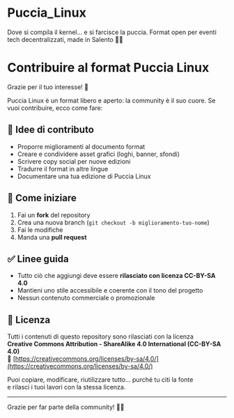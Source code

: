 # Puccia_Linux
Dove si compila il kernel… e si farcisce la puccia. Format open per eventi tech decentralizzati, made in Salento 🐧🍞


# Contribuire al format Puccia Linux

Grazie per il tuo interesse! 💛

Puccia Linux è un format libero e aperto: la community è il suo cuore. Se vuoi contribuire, ecco come fare:

## 🧩 Idee di contributo

- Proporre miglioramenti al documento format
- Creare e condividere asset grafici (loghi, banner, sfondi)
- Scrivere copy social per nuove edizioni
- Tradurre il format in altre lingue
- Documentare una tua edizione di Puccia Linux

## 📂 Come iniziare

1. Fai un **fork** del repository
2. Crea una nuova branch (`git checkout -b miglioramento-tuo-nome`)
3. Fai le modifiche
4. Manda una **pull request**

## ✅ Linee guida

- Tutto ciò che aggiungi deve essere **rilasciato con licenza CC-BY-SA 4.0**
- Mantieni uno stile accessibile e coerente con il tono del progetto
- Nessun contenuto commerciale o promozionale

## 🧾 Licenza

Tutti i contenuti di questo repository sono rilasciati con la licenza  
**Creative Commons Attribution - ShareAlike 4.0 International (CC-BY-SA 4.0)**  
🔗 [https://creativecommons.org/licenses/by-sa/4.0/](https://creativecommons.org/licenses/by-sa/4.0/)

Puoi copiare, modificare, riutilizzare tutto... purché tu citi la fonte  
e rilasci i tuoi lavori con la stessa licenza.


---

Grazie per far parte della community! 🐧🍞
